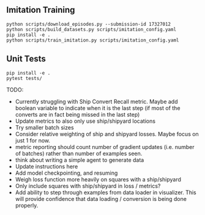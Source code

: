 
## Imitation Training
```
python scripts/download_episodes.py --submission-id 17327012
python scripts/build_datasets.py scripts/imitation_config.yaml
pip install -e .
python scripts/train_imitation.py scripts/imitation_config.yaml
```

## Unit Tests
```
pip install -e .
pytest tests/
```

TODO:
- Currently struggling with Ship Convert Recall metric. Maybe add boolean variable to indicate when it is the last step (if most of the converts are in fact being missed in the last step)
- Update metrics to also only use ship/shipyard locations
- Try smaller batch sizes
- Consider relative weighting of ship and shipyard losses. Maybe focus on just 1 for now.
- metric reporting should count number of gradient updates (i.e. number of batches) rather than number of examples seen.
- think about writing a simple agent to generate data
- Update instructions here
- Add model checkpointing, and resuming
- Weigh loss function more heavily on squares with a ship/shipyard
- Only include squares with ship/shipyard in loss / metrics?
- Add ability to step through examples from data loader in visualizer. This will provide confidence that data loading / conversion is being done properly.
